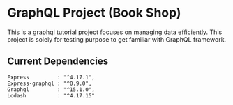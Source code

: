 # GraphQL Project (Book Shop)

This is a graphql tutorial project focuses on managing data efficiently. This project is solely for testing purpose to get familiar with GraphQL framework.


## Current Dependencies
    Express         : "^4.17.1",
    Express-graphql : "^0.9.0",
    Graphql         : "^15.1.0",
    Lodash          : "^4.17.15"